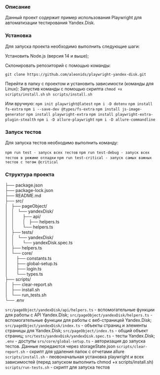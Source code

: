 ### Описание

Данный проект содержит пример использования Playwright для автоматизации тестирования Yandex.Disk.

### Установка

Для запуска проекта необходимо выполнить следующие шаги:

Установить Node.js (версия 14 и выше);

Склонировать репозиторий с помощью команды:

`git clone https://github.com/aleonids/playwright-yandex-disk.git`

Перейти в папку с проектом и установить зависимости (команды для Linux):
Запустив команды c помощью скрипта
`chmod +x scripts/install.sh`
`sh scripts/install.sh`

Или вручную:
`npm init playwright@latest`
`npm i -D dotenv`
`npm install fs-extra`
`npm i --save-dev @types/fs-extra`
`npm install js-image-generator`
`npm install playwright-extra`
`npm install playwright-extra-plugin-stealth`
`npm i -D allure-playwright`
`npm i -D allure-commandline`

### Запуск тестов

Для запуска тестов необходимо выполнить команду:

`npm run test - запуск всех тестов`
`npm run test-debug - запуск всех тестов в режиме отладки`
`npm run test-critical - запуск самых важных тестов с тегом @critical`

### Структура проекта

├── package.json <br/>
├── package-lock.json <br/>
├── README.md <br/>
├── src/ <br/>
│&nbsp;&nbsp;&nbsp;├── pageObject/ <br/>
│&nbsp;&nbsp;&nbsp;│&nbsp;&nbsp;&nbsp;└── yandexDisk/ <br/>
│&nbsp;&nbsp;&nbsp;│&nbsp;&nbsp;&nbsp;&nbsp;&nbsp;&nbsp;&nbsp;├── api/ <br/>
│&nbsp;&nbsp;&nbsp;│&nbsp;&nbsp;&nbsp;&nbsp;&nbsp;&nbsp;&nbsp;│&nbsp;&nbsp;&nbsp;├── helpers.ts <br/>
│&nbsp;&nbsp;&nbsp;│&nbsp;&nbsp;&nbsp;&nbsp;&nbsp;&nbsp;&nbsp;└── helpers.ts <br/>
│&nbsp;&nbsp;&nbsp;├── tests/ <br/>
│&nbsp;&nbsp;&nbsp;│&nbsp;&nbsp;&nbsp;└── yandexDisk/ <br/>
│&nbsp;&nbsp;&nbsp;│&nbsp;&nbsp;&nbsp;&nbsp;&nbsp;&nbsp; └── yandexDisk.spec.ts <br/>
│&nbsp;&nbsp;&nbsp;├── helpers.ts <br/>
│&nbsp;&nbsp;&nbsp;└── core/ <br/>
│&nbsp;&nbsp;&nbsp;&nbsp;&nbsp;&nbsp;&nbsp;├── constants.ts <br/>
│&nbsp;&nbsp;&nbsp;&nbsp;&nbsp;&nbsp;&nbsp;├── global-setup.ts <br/>
│&nbsp;&nbsp;&nbsp;&nbsp;&nbsp;&nbsp;&nbsp;├── login.ts <br/>
│&nbsp;&nbsp;&nbsp;&nbsp;&nbsp;&nbsp; └── types.ts <br/>
├── scripts/ <br/>
│&nbsp;&nbsp;&nbsp;├── clear-report.sh <br/>
│&nbsp;&nbsp;&nbsp;├── install.sh <br/>
│&nbsp;&nbsp;&nbsp;└── run_tests.sh <br/>
└── .env <br/>

`src/pageObject/yandexDisk/api/helpers.ts` - вспомогательные функции для работы с API Yandex.Disk;
`src/pageObject/yandexDisk/helpers.ts` - вспомогательные функции для работы с веб-страницей Yandex.Disk;
`src/pageObject/yandexDisk/index.ts` - объекты страниц и элементы страницы для Yandex.Disk;
`src/pageObject/index.ts` - общий объект страниц;
`src/tests/yandexDisk/yandexDisk.spec.ts` - тесты Yandex.Disk;
`.env` - доступы
`srs/core/global-setup.ts` - авторизация до запуска тестов. Данные передаются через storageState.json
`scripts/clear-report.sh` - скрипт для удаления папок с отчетами allure
`scripts/install.sh` - пеовоначальная установка playwright и всех зависимостей (перед запуском выполнить chmod +x scripts/install.sh)
`scripts/run-tests.sh` - скрипт для запуска тестов
